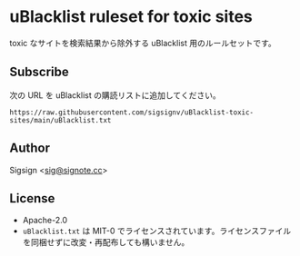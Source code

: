 # uBlacklist ruleset for toxic sites

toxic なサイトを検索結果から除外する uBlacklist 用のルールセットです。

## Subscribe

次の URL を uBlacklist の購読リストに追加してください。

```
https://raw.githubusercontent.com/sigsignv/uBlacklist-toxic-sites/main/uBlacklist.txt
```

## Author

Sigsign <<sig@signote.cc>>

## License

- Apache-2.0
- `uBlacklist.txt` は MIT-0 でライセンスされています。ライセンスファイルを同梱せずに改変・再配布しても構いません。
